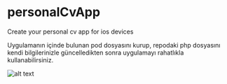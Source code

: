 # personalCvApp
Create your personal cv app for ios devices

Uygulamanın içinde bulunan pod dosyasını kurup, repodaki php dosyasını kendi bilgilerinizle güncelledikten sonra uygulamayı rahatlıkla kullanabilirsiniz.

![alt text](https://i.hizliresim.com/lbXdRg.png)
